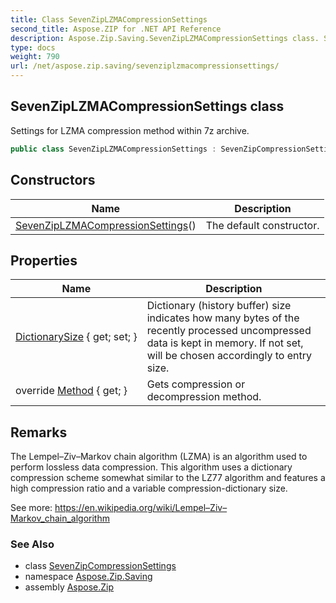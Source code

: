 ```yaml
---
title: Class SevenZipLZMACompressionSettings
second_title: Aspose.ZIP for .NET API Reference
description: Aspose.Zip.Saving.SevenZipLZMACompressionSettings class. Settings for LZMA compression method within 7z archive
type: docs
weight: 790
url: /net/aspose.zip.saving/sevenziplzmacompressionsettings/
---
```

## SevenZipLZMACompressionSettings class

Settings for LZMA compression method within 7z archive.

```csharp
public class SevenZipLZMACompressionSettings : SevenZipCompressionSettings
```

## Constructors

| Name | Description |
| --- | --- |
| [SevenZipLZMACompressionSettings](sevenziplzmacompressionsettings/)() | The default constructor. |

## Properties

| Name | Description |
| --- | --- |
| [DictionarySize](../../aspose.zip.saving/sevenziplzmacompressionsettings/dictionarysize/) { get; set; } | Dictionary (history buffer) size indicates how many bytes of the recently processed uncompressed data is kept in memory. If not set, will be chosen accordingly to entry size. |
| override [Method](../../aspose.zip.saving/sevenziplzmacompressionsettings/method/) { get; } | Gets compression or decompression method. |

## Remarks

The Lempel–Ziv–Markov chain algorithm (LZMA) is an algorithm used to perform lossless data compression. This algorithm uses a dictionary compression scheme somewhat similar to the LZ77 algorithm and features a high compression ratio and a variable compression-dictionary size.

See more: https://en.wikipedia.org/wiki/Lempel–Ziv–Markov_chain_algorithm

### See Also

* class [SevenZipCompressionSettings](../sevenzipcompressionsettings/)
* namespace [Aspose.Zip.Saving](../../aspose.zip.saving/)
* assembly [Aspose.Zip](../../)


